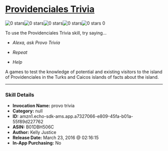 # [Providenciales Trivia](http://alexa.amazon.com/#skills/amzn1.echo-sdk-ams.app.a7327066-e809-45fa-b01a-55f89d227762)
![0 stars](../../images/ic_star_border_black_18dp_1x.png)![0 stars](../../images/ic_star_border_black_18dp_1x.png)![0 stars](../../images/ic_star_border_black_18dp_1x.png)![0 stars](../../images/ic_star_border_black_18dp_1x.png)![0 stars](../../images/ic_star_border_black_18dp_1x.png) 0

To use the Providenciales Trivia skill, try saying...

* *Alexa, ask Provo Trivia*

* *Repeat*

* *Help*

A games to test the knowledge of potential and existing visitors to the island of Providenciales in the Turks and Caicos islands of facts about the island.

***

### Skill Details

* **Invocation Name:** provo trivia
* **Category:** null
* **ID:** amzn1.echo-sdk-ams.app.a7327066-e809-45fa-b01a-55f89d227762
* **ASIN:** B01DBH506C
* **Author:** Kelly Justice
* **Release Date:** March 23, 2016 @ 02:16:15
* **In-App Purchasing:** No
